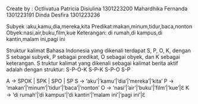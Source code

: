 Create by :
Octlivatua Patricia Disiulina 1301223200
Mahardhika Fernanda 1301223191
Dinda Desfira 1301223236

Subyek :aku,kamu,dia,mereka,kita
Predikat:makan,minum,tidur,baca,nonton
Obyek:nasi,air,buku,film,kue
Keterangan: di rumah,di kampus,di kantin,malam ini,pagi ini

Struktur kalimat Bahasa Indonesia yang dikenali terdapat S, P, O, K, dengan S sebagai subyek, P sebagai predikat, O sebagai obyek, dan K sebagai keterangan. S
truktur kalimat yang dikenali sebagai kalimat berita aktif adalah dengan struktur:
S-P-O-K
S-P-K
S-P-O
S-P

A → SPOK | SPK | SPO | SP
S → ‘aku’|’kamu’|’dia’|’mereka’|’kita’
P → ‘makan’|’minum’|’tidur’|’baca’|’nonton’
O → ‘nasi’|’air’|’buku’|’film’|’kue’|Ԑ
K → ‘di rumah’|’di kampus’|’di kantin’|’malam ini’|’pagi ini’|Ԑ


